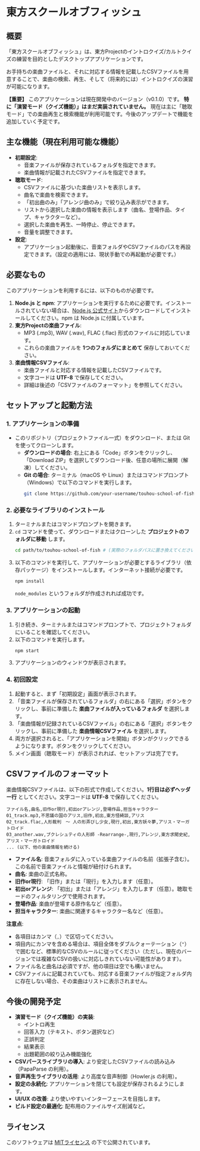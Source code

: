 # 東方スクールオブフィッシュ

## 概要

「東方スクールオブフィッシュ」は、東方Projectのイントロクイズ/カルトクイズの練習を目的としたデスクトップアプリケーションです。

お手持ちの楽曲ファイルと、それに対応する情報を記載したCSVファイルを用意することで、楽曲の検索、再生、そして（将来的には）イントロクイズの演習が可能になります。

**【重要】**
このアプリケーションは現在開発中のバージョン（v0.1.0）です。
**特に「演習モード（クイズ機能）」はまだ実装されていません。** 現在は主に「聴取モード」での楽曲再生と検索機能が利用可能です。今後のアップデートで機能を追加していく予定です。

## 主な機能（現在利用可能な機能）

*   **初期設定**:
    *   音楽ファイルが保存されているフォルダを指定できます。
    *   楽曲情報が記載されたCSVファイルを指定できます。
*   **聴取モード**:
    *   CSVファイルに基づいた楽曲リストを表示します。
    *   曲名で楽曲を検索できます。
    *   「初出曲のみ」「アレンジ曲のみ」で絞り込み表示ができます。
    *   リストから選択した楽曲の情報を表示します（曲名、登場作品、タイプ、キャラクターなど）。
    *   選択した楽曲を再生、一時停止、停止できます。
    *   音量を調整できます。
*   **設定**:
    *   アプリケーション起動後に、音楽フォルダやCSVファイルのパスを再設定できます。（設定の適用には、現状手動での再起動が必要です。）

## 必要なもの

このアプリケーションを利用するには、以下のものが必要です。

1.  **Node.js と npm**: アプリケーションを実行するために必要です。インストールされていない場合は、[Node.js 公式サイト](https://nodejs.org/)からダウンロードしてインストールしてください。npm は Node.js に付属しています。
2.  **東方Projectの楽曲ファイル**:
    *   MP3 (.mp3), WAV (.wav), FLAC (.flac) 形式のファイルに対応しています。
    *   これらの楽曲ファイルを **1つのフォルダにまとめて** 保存しておいてください。
3.  **楽曲情報CSVファイル**:
    *   楽曲ファイルと対応する情報を記載したCSVファイルです。
    *   文字コードは **UTF-8** で保存してください。
    *   詳細は後述の「CSVファイルのフォーマット」を参照してください。

## セットアップと起動方法

### 1. アプリケーションの準備

*   このリポジトリ（プロジェクトファイル一式）をダウンロード、または Git を使ってクローンします。
    *   **ダウンロードの場合**: 右上にある「Code」ボタンをクリックし、「Download ZIP」を選択してダウンロード後、任意の場所に展開（解凍）してください。
    *   **Git の場合**: ターミナル（macOS や Linux）またはコマンドプロンプト（Windows）で以下のコマンドを実行します。
        ```bash
        git clone https://github.com/your-username/touhou-school-of-fish.git # (リポジトリのURLは適宜変更してください)
        ```

### 2. 必要なライブラリのインストール

1.  ターミナルまたはコマンドプロンプトを開きます。
2.  `cd` コマンドを使って、ダウンロードまたはクローンした **プロジェクトのフォルダに移動** します。
    ```bash
    cd path/to/touhou-school-of-fish # (実際のフォルダパスに置き換えてください)
    ```
3.  以下のコマンドを実行して、アプリケーションが必要とするライブラリ（依存パッケージ）をインストールします。インターネット接続が必要です。
    ```bash
    npm install
    ```
    `node_modules` というフォルダが作成されれば成功です。

### 3. アプリケーションの起動

1.  引き続き、ターミナルまたはコマンドプロンプトで、プロジェクトフォルダにいることを確認してください。
2.  以下のコマンドを実行します。
    ```bash
    npm start
    ```
3.  アプリケーションのウィンドウが表示されます。

### 4. 初回設定

1.  起動すると、まず「初期設定」画面が表示されます。
2.  「音楽ファイルが保存されているフォルダ」の右にある「選択」ボタンをクリックし、事前に準備した **楽曲ファイルが入っているフォルダ** を選択します。
3.  「楽曲情報が記録されているCSVファイル」の右にある「選択」ボタンをクリックし、事前に準備した **楽曲情報CSVファイル** を選択します。
4.  両方が選択されると、「アプリケーションを開始」ボタンがクリックできるようになります。ボタンをクリックしてください。
5.  メイン画面（聴取モード）が表示されれば、セットアップは完了です。

## CSVファイルのフォーマット

楽曲情報CSVファイルは、以下の形式で作成してください。**1行目は必ずヘッダー行** としてください。文字コードは **UTF-8** で保存してください。

```csv
ファイル名,曲名,旧作or現行,初出orアレンジ,登場作品,担当キャラクター
01_track.mp3,不思議の国のアリス,旧作,初出,東方怪綺談,アリス
02_track.flac,人形裁判　～ 人の形弄びし少女,現行,初出,東方妖々夢,アリス・マーガトロイド
03_another.wav,ブクレシュティの人形師 -Rearrange-,現行,アレンジ,東方求聞史紀,アリス・マーガトロイド
... (以下、他の楽曲情報を続ける)
```

*   **ファイル名**: 音楽フォルダに入っている楽曲ファイルの名前（拡張子含む）。この名前で音楽ファイルと情報が紐付けられます。
*   **曲名**: 楽曲の正式名称。
*   **旧作or現行**: 「旧作」または「現行」を入力します（任意）。
*   **初出orアレンジ**: 「初出」または「アレンジ」を入力します（任意）。聴取モードのフィルタリングで使用されます。
*   **登場作品**: 楽曲が登場する原作名など（任意）。
*   **担当キャラクター**: 楽曲に関連するキャラクター名など（任意）。

**注意点**:

*   各項目はカンマ（`,`）で区切ってください。
*   項目内にカンマを含める場合は、項目全体をダブルクォーテーション（`"`）で囲むなど、標準的なCSVのルールに従ってください（ただし、現在のバージョンでは複雑なCSVの扱いに対応しきれていない可能性があります）。
*   ファイル名と曲名は必須ですが、他の項目は空でも構いません。
*   CSVファイルに記載されていても、対応する音楽ファイルが指定フォルダ内に存在しない場合、その楽曲はリストに表示されません。

## 今後の開発予定

*   **演習モード（クイズ機能）の実装**:
    *   イントロ再生
    *   回答入力（テキスト、ボタン選択など）
    *   正誤判定
    *   結果表示
    *   出題範囲の絞り込み機能強化
*   **CSVパースライブラリの導入**: より安定したCSVファイルの読み込み（PapaParse の利用）。
*   **音声再生ライブラリの活用**: より高度な音声制御（Howler.js の利用）。
*   **設定の永続化**: アプリケーションを閉じても設定が保存されるようにします。
*   **UI/UX の改善**: より使いやすいインターフェースを目指します。
*   **ビルド設定の最適化**: 配布用のファイルサイズ削減など。

## ライセンス

このソフトウェアは [MITライセンス](LICENSE) の下で公開されています。